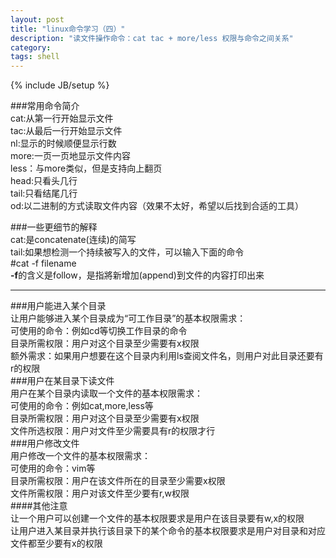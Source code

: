 ```yaml
---
layout: post
title: "linux命令学习（四）"
description: "读文件操作命令：cat tac + more/less 权限与命令之间关系"
category: 
tags: shell
---
```

{% include JB/setup %}

###常用命令简介  
cat:从第一行开始显示文件  
tac:从最后一行开始显示文件  
nl:显示的时候顺便显示行数  
more:一页一页地显示文件内容  
less：与more类似，但是支持向上翻页  
head:只看头几行  
tail:只看结尾几行  
od:以二进制的方式读取文件内容（效果不太好，希望以后找到合适的工具）  

###一些更细节的解释  
cat:是concatenate(连续)的简写  
tail:如果想检测一个持续被写入的文件，可以输入下面的命令  
	#cat -f filename  
**-f**的含义是follow，是指將新增加(append)到文件的内容打印出来  

***
###用户能进入某个目录  
让用户能够进入某个目录成为“可工作目录”的基本权限需求：  
	可使用的命令：例如cd等切换工作目录的命令  
	目录所需权限：用户对这个目录至少需要有x权限  
	额外需求：如果用户想要在这个目录内利用ls查阅文件名，则用户对此目录还要有r的权限  
###用户在某目录下读文件  
用户在某个目录内读取一个文件的基本权限需求：  
	可使用的命令：例如cat,more,less等  
	目录所需权限：用户对这个目录至少需要有x权限  
	文件所选权限：用户对文件至少需要具有r的权限才行  
###用户修改文件  
用户修改一个文件的基本权限需求：  
	可使用的命令：vim等  
	目录所需权限：用户在该文件所在的目录至少需要x权限  
	文件所需权限：用户对该文件至少要有r,w权限  
####其他注意  
让一个用户可以创建一个文件的基本权限要求是用户在该目录要有w,x的权限  
让用户进入某目录并执行该目录下的某个命令的基本权限要求是用户对目录和对应文件都至少要有x的权限  
